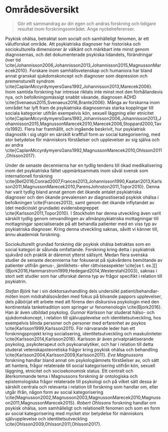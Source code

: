 # Områdesöversikt 

> Gör ett sammandrag av din egen och andras forskning och tidigare resultat inom forskningsområdet. Ange nyckelreferenser.

Psykisk ohälsa, betraktat som socialt och samhälleligt fenomen, är ett välutforskat område. Att psykiatriska diagnoser har historiska och sociokulturella dimensioner är välkänt och märkbart inte minst genom diagnosernas, och det dokumenterade psykiska lidandets, förändringar över tid \cite{Johannisson2006,Johannisson2013,Johannisson2015,MagnussonMarecek2010}. Forskare inom samhällsvetenskap och humaniora har bland annat granskat sjukdomskoncept och diagnoser som depression och premensturellt syndrom \cite{CaplanMccyrdymyersGans1992,Johannisson2013,Marecek2006}. Inom samtida forskning har intresse riktats inte minst mot den förhållandevis nya, och befolkningsmässigt snabbt växande, diagnosen ADHD \cite{Svenaeus2015,Svenaeus2016,Brante2006}. Många av forskarna inom området har lyft fram de psykiatriska diagnosernas starka kopplingar till sociala kategorier utifrån exempelvis kön, sexuell läggning eller etnicitet \cite{CaplanMccyrdymyersGans1992,Johannisson2006,Johannisson2013,Johannisson2015,MagnussonMarecek2010,Marecek2006,Stoppard2000,Tavris1992}. Flera har framhållit, och ingående beskrivit, hur psykiatrisk diagnostik i sig utgör en särskilt kraftfull form av social kategorisering, med stor betydelse för människors förståelser och upplevelser av sig själva och av andra \cite{CaplanMccyrdymyersGans1992,MagnussonMarecek2010,Ohlsson2011,Ohlsson2017}. 

Under de senaste decennierna har en tydlig tendens till ökad medikalisering inom det psykiatriska fältet uppmärksammats inom såväl svensk som internationell forskning \cite{Bell2016,Conrad2007,Frances2013,Johannisson1990,Kaatari2013,Karlsson2011,MagnussonMarecek2010,ParensJohnston2011,Topor2010}. Denna har varit tydlig bland annat genom det ökande antalet psykiatriska diagnoser och den ökande prevalensen av diagnostiserad psykisk ohälsa i befolkningen \cite{Frances2013}, samt genom det ökande inflytandet av (det medicinskt grundade) evidensbegreppet \cite{Karlsson2011,Topor2010}. I Stockholm har denna utveckling även varit särskilt tydlig genom omvandlingen av allmänpsykiatriska mottagningar till mottagningar specialiserade på att behandla patienter med en viss typ av psykiatriska diagnoser. Kring denna utveckling saknas, såvitt vi känner till, ännu akademisk forskning. 

Sociokulturellt grundad forskning där psykisk ohälsa betraktas som en social kategori är sålunda omfattande. Forskning kring detta i psykiatrisk sjukvård och praktik är däremot ytterst sällsynt. Medan flera svenska studier de senaste decennierna har fokuserat på sjukvårdens bemötande av patienter utifrån genus-, jämlikhets- eller rättviseaspekter \cite[se t. ex.][]{Bjork2016,Hammarstrom1999,Hedegard2014,Westerstahl2003}, saknas i stort sett studier som har utforskat denna typ av frågor specifikt i relation till psykiatrin.

*Stefan Björk* har i sin doktorsavhandling dels undersökt patient/behandlar-möten inom mödrahälsovården med fokus på blivande pappors upplevelser, dels påbörjat ett arbete med att förena den diskursiva psykologin med den kontinentala tanketradition som springer ur fenomenologin \cite{Bjork2016}. Han är även utbildad psykolog. *Gunnar Karlsson* har studerat hälso- och sjukdomskoncept, i relation till självupplevelse och identitetsutveckling, hos exempelvis blinda personer och personer med erfarenhet av psykos \cite{Karlsson1999,Karlsson2011}. För närvarande leder han ett forskningsprojekt kring socialisering, identitetsutveckling och maskuliniteter \cite{Karlsson2014,Karlsson2016}. Karlsson är även privatpraktiserande psykolog, psykoterapeut och psykoanalytiker, och har i relation till detta studerat vetenskapsteoretiska frågor kring psykisk ohälsa och behandling \cite{Karlsson2004,Karlsson2009,Karlsson2011}. *Eva Magnussons* forskning handlar bland annat om psykologiämnets förståelser av, och sätt att hantera, frågor relaterade till social kategorisering utifrån kön, sexuell läggning, etnicitet och socioekonomisk status. Ett centralt och återkommande tema i Magnussons forskning är ontologiska och epistemologiska frågor relaterade till psykologi och på vilket sätt dessa är särskilt centrala och relevanta i relation till forskning som handlar om, eller utgår ifrån, någon form av social kategorisering \cite{Magnusson2002,Magnusson2003,MagnussonMarecek2010,Magnusson2011,MagnussonMarecek2015}. *Robert Ohlssons* forskning handlar om psykisk ohälsa, som samhälleligt och relationellt fenomen och som en form av social kategorisering med mycket stor betydelse för människors självupplevelse och identitetsutveckling \cite{Ohlsson2009,Ohlsson2011,Ohlsson2017}.
